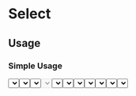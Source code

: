 <script setup>
  import Select from "./Select.vue"
  import FuzzyAdapter from "../select/adapter/fuzzy-adapter"
  import defineAsyncAdapter from "./adapter/async-adapter"
  import { ref } from "vue-demi"
  import { getProvinces, getCities } from './demo/get-region'

  const optionsA = ref(['Apple', 'Banana', 'Grape'])
  const optionsB = ref([
    { text: '🍎 Apfel', value: 'Apple' },
    { text: '🍇 Traube', value: 'Grape' },
    { text: '🍌 Bananen', value: 'Banana'},
  ])

  const value    = ref('')
  const selected = ref()
  const province = ref('')
  const city     = ref('')

  const provincesAdapter = defineAsyncAdapter(async (keyword, page, perPage) => {
    const response = await getProvinces(keyword, page, perPage)

    return response.data.map((item) => {
      return {
        text : item.name,
        value: item.id,
      }
    })
  }, [])

  const citiesAdapter = defineAsyncAdapter(async (keyword, page, perPage) => {
    const response = await getCities(province.value, keyword, page, perPage)

    return response.data.map((item) => {
      return {
        text : item.name,
        value: item.id,
      }
    })
  }, [province])
</script>


# Select

## Usage

### Simple Usage

<preview>
  <Select :options="optionsA" v-model="value" />
</preview>

```vue
<template>
  <Select
    v-model="value"
    :options="options" />
</template>

<script setup>
  const options = ref(['Apple', 'Banana', 'Grape'])
</script>
```

### with Text and Value

<preview>
  <Select :options="optionsB" v-model="value" />
</preview>

```vue
<template>
  <Select
    v-model="value"
    :options="options" />
</template>

<script setup>
  const options = ref([
    { text: '🍎 Apfel', value: 'Apple' },
    { text: '🍇 Traube', value: 'Grape' },
    { text: '🍌 Bananen', value: 'Banana'},
  ])
</script>
```
## Placeholder

You can set input placeholder via `placeholder` props

<preview>
  <Select placeholder="Pick A Value" />
</preview>

```vue
<template>
  <Select placeholder="Pick A Value" />
</template>
```

## Disabled State

<preview>
  <Select disabled />
</preview>

```vue
<template>
  <Select disabled />
</template>
```

## Readonly State
<preview>
  <Select readonly />
</preview>

```vue
<template>
  <Select readonly />
</template>
```

## Binding v-model

<preview>
  <Select :options="optionsB" v-model="value" />
</preview>

**Result :**

<pre><code>{{ value }}</code></pre>

```vue
<template>
  <Select
    v-model="value"
    :options="options" />
</template>
```

### Binding raw value

If you want to get original selected item (text and value) not value only. you can use `v-model:selected`.

<preview>
  <Select
    :options="optionsB"
    v-model="value"
    v-model:selected="selected" />
</preview>

**v-model**
<pre><code>{{ value }}</code></pre>

**v-model:selected**
<pre class="whitespace-normal"><code>{{ selected }}</code></pre>

```vue
<template>
  <Select
    v-model="value"
    :options="options" />
</template>
```

## Fuzzy Search

This component has build-in Fuzzy-search Adapter, powered by [Fuze.js](https://fusejs.io/).

**Example:** try type `nn`, and you'll got `Bananen`

<preview>
  <Select
    :adapter="FuzzyAdapter"
    :options="optionsB"
    v-model="value" />
</preview>

```vue
<template>
  <Select
    v-model="value"
    :adapter="FuzzyAdapter"
    :options="options" />
</template>

<script setup>
  import FuzzyAdapter from './select/adapter/fuzzy-adapter'

  const options = ref([
    { text: '🍎 Apple', value: 'Apple' },
    { text: '🍇 Grape', value: 'Grape' },
    { text: '🍌 Banana', value: 'Banana'},
  ])
</script>
```


## Handling Asynchronous

Somecase you will need to load your options from API.
You just need define custom async adapter and request handler.
It will take care of loading, inifinite load, and other stuff.

<preview>
  <Select
    :adapter="provincesAdapter"
    v-model="province" />
</preview>

**Result:** <pre><code>{{ province }}</code></pre>

```vue
<template>
  <Select
    :adapter="provincesAdapter"
    v-model="province" />
</template>

<script setup>
  import defineAsyncAdapter from "./adapter/async-adapter"
  import { getProvinces } from '~/api/region'

  const provincesAdapter = defineAsyncAdapter(async (keyword, page, perPage) => {
    const response = await getProvinces(keyword, page, perPage)

    return response.data.map((item) => {
      return {
        text : item.name,
        value: item.code,
      }
    })
  }, [])
</script>
```

### Reactivity inside Handler

When you working with chaining select like `province` -> `city` form.
Normally, when you select the province, it should trigger reload on city based on the province.
To do this, you need add the province value as **watch dependencies**. It will automatically reload when `province` is changed

<preview class="flex-col gap-2">
  <Select
    v-model="province"
    placeholder="Select Province"
    :adapter="provincesAdapter"
    @user-input="city = ''" />
  <Select
    v-model="city"
    placeholder="Select Cities"
    :adapter="citiesAdapter" />
</preview>

```vue
<template>
  <Select
    v-model="province"
    placeholder="Select Province"
    :adapter="provincesAdapter"
    @user-input="city = ''" />
  <Select
    v-model="city"
    placeholder="Select Cities"
    :adapter="citiesAdapter" />
</template>

<script setup>
  import defineAsyncAdapter from "./adapter/async-adapter"
  import { getProvinces } from '~/api/region'

  const province = ref('')
  const city     = ref('')

  const provincesAdapter = defineAsyncAdapter(/* example above */)

  const citiesAdapter = defineAsyncAdapter(async (keyword, page, perPage) => {
    const response = await getCities(province.value, keyword, page, perPage)
                                    // 👆 reactive ref
    return response.data.map((item) => {
      return {
        text : item.name,
        value: item.id,
      }
    })
  }, [province]) // 👈 need to add `province` as watch deps
</script>
```
## API

### Props

| Props         |   Type    |    Default    | Description                        |
|---------------|:---------:|:-------------:|------------------------------------|
| `options`     |  `Array`  |      `-`      | Select option's items              |
| `placeholder` | `String`  |      `-`      | Input placeholder                  |
| `disabled`    | `Boolean` |    `false`    | Disabled state                     |
| `readonly`    | `Boolean` |    `false`    | Readonly state                     |
| `emptyText`   | `String`  |   `No Data`   | Label when options is empty        |
| `loadingText` | `String`  | `Loading...`  | Label when loading                 |
| `adapter`     | `Adapter` | `BaseAdapter` | Adapter for loading option's items |
| `modelValue`  |   `Any`   |      `-`      | `v-model` value                    |
| `selected`    | `Object`  |      `-`      | `v-model:selected` value           |

### Slots

| Name      | Description                               |
|-----------|-------------------------------------------|
| `empty`   | Content when option is empty or not found |
| `loading` | Content when loading                      |
| `option`  | Content to place in Option Items          |

### Events

| Name        | Arguments | Description                                                                      |
|-------------|-----------|----------------------------------------------------------------------------------|
| `change`    | Object    | Event when value changed                                                         |
| `userInput` | Object    | Similar to `change`, but it's only triggered when user really clicked the option |

## See Also
- [Input](/input/component)
- Input Group
- [Dropdown](/dropdown/component)
